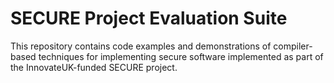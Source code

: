 # SECURE Project Evaluation Suite

This repository contains code examples and demonstrations of compiler-based
techniques for implementing secure software implemented as part of the
InnovateUK-funded SECURE project.
